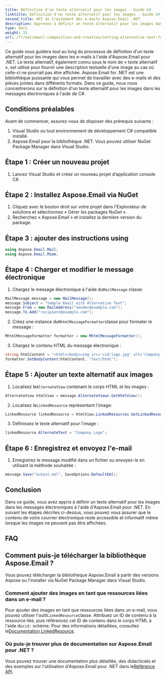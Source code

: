 ```yaml
---
title: Définition d'un texte alternatif pour les images - Guide C#
linktitle: Définition d'un texte alternatif pour les images - Guide C#
second_title: API de traitement des e-mails Aspose.Email .NET
description: Apprenez à définir un texte alternatif pour les images dans les e-mails à l'aide d'Aspose.Email pour .NET. Garantissez l’accessibilité avec un texte alternatif clair. Documentation et code inclus.
type: docs
weight: 15
url: /fr/net/email-composition-and-creation/setting-alternative-text-for-images-csharp-guide/
---
```


Ce guide vous guidera tout au long du processus de définition d'un texte alternatif pour les images dans les e-mails à l'aide d'Aspose.Email pour .NET. Le texte alternatif, également connu sous le nom de « texte alternatif », est utilisé pour fournir une description textuelle d'une image au cas où celle-ci ne pourrait pas être affichée. Aspose.Email for .NET est une bibliothèque puissante qui vous permet de travailler avec des e-mails et des pièces jointes dans différents formats. Dans ce guide, nous nous concentrerons sur la définition d'un texte alternatif pour les images dans les messages électroniques à l'aide de C#.

## Conditions préalables

Avant de commencer, assurez-vous de disposer des prérequis suivants :

1. Visual Studio ou tout environnement de développement C# compatible installé.
2. Aspose.Email pour la bibliothèque .NET. Vous pouvez utiliser NuGet Package Manager dans Visual Studio.

## Étape 1 : Créer un nouveau projet

1. Lancez Visual Studio et créez un nouveau projet d’application console C#.

## Étape 2 : Installez Aspose.Email via NuGet

1. Cliquez avec le bouton droit sur votre projet dans l'Explorateur de solutions et sélectionnez « Gérer les packages NuGet ».
2. Recherchez « Aspose.Email » et installez la dernière version du package.

## Étape 3 : ajouter des instructions using

```csharp
using Aspose.Email.Mail;
using Aspose.Email.Mime;
```

## Étape 4 : Charger et modifier le message électronique

1.  Chargez le message électronique à l'aide du`MailMessage` classe:

```csharp
MailMessage message = new MailMessage();
message.Subject = "Sample Email with Alternative Text";
message.From = new MailAddress("sender@example.com");
message.To.Add("recipient@example.com");
```

2.  Créez une instance du`MhtmlMessageFormatter`classe pour formater le message :

```csharp
MhtmlMessageFormatter formatter = new MhtmlMessageFormatter();
```

3. Chargez le contenu HTML du message électronique :

```csharp
string htmlContent = "<html><body><img src='cid:logo.jpg' alt='Company Logo'></body></html>";
formatter.SetBodyContent(htmlContent, "text/html");
```

## Étape 5 : Ajouter un texte alternatif aux images

1.  Localisez le`AlternateView` contenant le corps HTML et les images :

```csharp
AlternateView htmlView = message.AlternateViews.GetHtmlView();
```

2.  Localisez le`LinkedResource` représentant l'image:

```csharp
LinkedResource linkedResource = htmlView.LinkedResources.GetLinkedResourceByContentId("logo.jpg");
```

3. Définissez le texte alternatif pour l'image :

```csharp
linkedResource.AlternateText = "Company Logo";
```

## Étape 6 : Enregistrez et envoyez l'e-mail

1. Enregistrez le message modifié dans un fichier ou envoyez-le en utilisant la méthode souhaitée :

```csharp
message.Save("output.eml", SaveOptions.DefaultEml);
```

## Conclusion

Dans ce guide, vous avez appris à définir un texte alternatif pour les images dans les messages électroniques à l'aide d'Aspose.Email pour .NET. En suivant les étapes décrites ci-dessus, vous pouvez vous assurer que le contenu de votre courrier électronique reste accessible et informatif même lorsque les images ne peuvent pas être affichées.

## FAQ

## Comment puis-je télécharger la bibliothèque Aspose.Email ?

Vous pouvez télécharger la bibliothèque Aspose.Email à partir des versions Aspose ou l'installer via NuGet Package Manager dans Visual Studio.

### Comment ajouter des images en tant que ressources liées dans un e-mail ?

 Pour ajouter des images en tant que ressources liées dans un e-mail, vous pouvez utiliser l'outil`LinkedResource`classe. Attribuez un ID de contenu à la ressource liée, puis référencez cet ID de contenu dans le corps HTML à l'aide du`cid:` schème. Pour des informations détaillées, consultez le[Documentation LinkedResource](https://reference.aspose.com/email/net/aspose.email/linkedresource/).
### Où puis-je trouver plus de documentation sur Aspose.Email pour .NET ?

 Vous pouvez trouver une documentation plus détaillée, des didacticiels et des exemples sur l'utilisation d'Aspose.Email pour .NET dans le[Référence API](https://reference.aspose.com/email/net/).